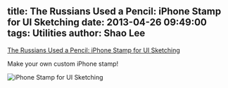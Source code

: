 title: The Russians Used a Pencil: iPhone Stamp for UI Sketching
date: 2013-04-26 09:49:00
tags: Utilities
author: Shao Lee
---

[The Russians Used a Pencil: iPhone Stamp for UI Sketching](www.therussiansusedapencil.com/post/48296041433/iphone-stamp-for-ui-sketching)

Make your own custom iPhone stamp!

![iPhone Stamp for UI Sketching](http://media.tumblr.com/924086fbb56597297cc70d563548e4ba/tumblr_inline_mlgumwCD3N1qz4rgp.jpg)
